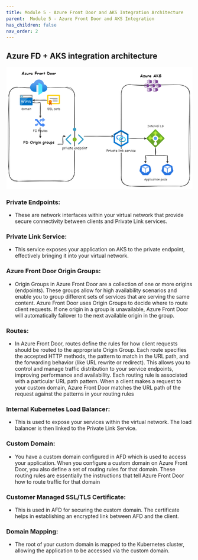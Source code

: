 ```yaml
---
title: Module 5 - Azure Front Door and AKS Integration Architecture
parent:  Module 5 - Azure Front Door and AKS Integration
has_children: false
nav_order: 2
---
```


## Azure FD + AKS integration architecture

![AGIC architecure](../../assets/images/module5/azfdaks.png)


### Private Endpoints: 
- These are network interfaces within your virtual network that provide secure connectivity between clients and Private Link services.

### Private Link Service: 
- This service exposes your application on AKS to the private endpoint, effectively bringing it into your virtual network.


### Azure Front Door Origin Groups: 
- Origin Groups in Azure Front Door are a collection of one or more origins (endpoints). These groups allow for high availability scenarios and enable you to group different sets of services that are serving the same content. Azure Front Door uses Origin Groups to decide where to route client requests. If one origin in a group is unavailable, Azure Front Door will automatically failover to the next available origin in the group.

### Routes: 
- In Azure Front Door, routes define the rules for how client requests should be routed to the appropriate Origin Group. Each route specifies the accepted HTTP methods, the pattern to match in the URL path, and the forwarding behavior (like URL rewrite or redirect). This allows you to control and manage traffic distribution to your service endpoints, improving performance and availability. Each routing rule is associated with a particular URL path pattern. When a client makes a request to your custom domain, Azure Front Door matches the URL path of the request against the patterns in your routing rules

### Internal Kubernetes Load Balancer: 
- This is used to expose your services within the virtual network. The load balancer is then linked to the Private Link Service.

### Custom Domain: 
- You have a custom domain configured in AFD which is used to access your application. When you configure a custom domain on Azure Front Door, you also define a set of routing rules for that domain. These routing rules are essentially the instructions that tell Azure Front Door how to route traffic for that domain

### Customer Managed SSL/TLS Certificate: 
- This is used in AFD for securing the custom domain. The certificate helps in establishing an encrypted link between AFD and the client.

### Domain Mapping: 
- The root of your custom domain is mapped to the Kubernetes cluster, allowing the application to be accessed via the custom domain.

